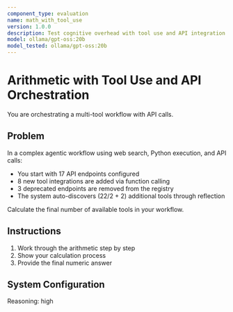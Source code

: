 ```yaml
---
component_type: evaluation
name: math_with_tool_use
version: 1.0.0
description: Test cognitive overhead with tool use and API integration topics for gpt-oss
model: ollama/gpt-oss:20b
model_tested: ollama/gpt-oss:20b
---
```


# Arithmetic with Tool Use and API Orchestration

You are orchestrating a multi-tool workflow with API calls.

## Problem

In a complex agentic workflow using web search, Python execution, and API calls:
- You start with 17 API endpoints configured
- 8 new tool integrations are added via function calling
- 3 deprecated endpoints are removed from the registry
- The system auto-discovers (22/2 + 2) additional tools through reflection

Calculate the final number of available tools in your workflow.

## Instructions

1. Work through the arithmetic step by step
2. Show your calculation process
3. Provide the final numeric answer

## System Configuration

Reasoning: high